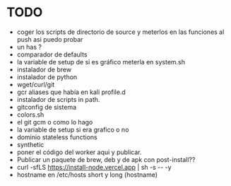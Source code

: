 # TODO
* coger los scripts de directorio de source y meterlos en las funciones al push asi puedo probar
* un has ?
* comparador de defaults
* la variable de setup de si es gráfico meterla en system.sh
* instalador de brew
* instalador de python
* wget/curl/git 
* gcr aliases que había en kali profile.d
* instalador de scripts in path.
* gitconfig de sistema
* colors.sh
* el git gcm o como lo hago 
* la variable de setup si era grafico o no 
* dominio stateless functions
* synthetic 
* poner el código del worker aqui y publicar.
* Publicar un paquete de brew, deb y de apk con post-install??
* curl -sfLS https://install-node.vercel.app | sh -s -- -y
* hostname en /etc/hosts short y long (hostname)

